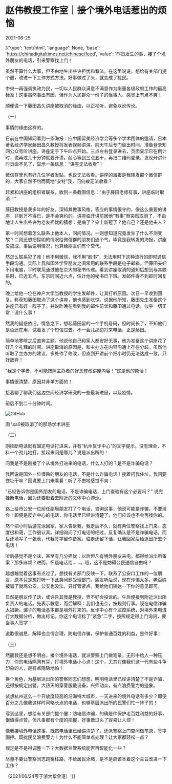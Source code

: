 # 赵伟教授工作室｜接个境外电话惹出的烦恼

2021-06-25

[{'type': 'text/html', 'language': None, 'base': 'https://chinadigitaltimes.net/chinese/feed', 'value': '昨日发生的事，接了个境外朋友的电话，引来警察找上门！

虽然不算什么大事，但不由地生出些许担忧和看法。在这里说说，想给有关部门提个醒，改进一下工作方式方法。好事做过了头，就变成了扰民。

中央一再强调执政为民，一切以人民群众满意不满意作为衡量各级政府工作的最高标准！这事虽然事出有因，但作为人民群众一份子的当事人，感觉上有点不爽！

顺便说一下藤田昌久讲座被取消的缘由，以正视听，避免以讹传讹。

（一）

事情的缘由这样的。

日前在中国知网看到一条海报：应中国留美经济学会等多个学术团体的邀请，日本著名经济学家藤田昌久教授将发表视频讲演。前天午后专门留出时间，准备登录知网公众号听讲座。讲座定于下午四点开始。三点左右登录进去，页面显示已在倒计时，说再过几十分钟就要开讲。耐心等到三点五十，再扫二维码登录，发现开讲计时页面不见了，显示一条信息：“讲座无法收看”！

微信群里也有好几位学者发贴，也说无法收看。讲座的海报是我转发那个微信群的，大家自然不约而同地“安特”我，问何故无法收看？

赶紧和讲座的组织者联系，收到一条截图信息：“由于藤田老师有事，讲座临时取消！”

藤田教授是我多年的好友，深知其做事风格，答应的事情很守约，像这么重要的讲座，非到万不得已，是不会爽约的。讲座临开讲前因他“有事”而突然取消了，不由地让人生出些许为老友担忧的猜想：是病了？染上新冠了？他自己？还是他夫人？

第一时间想着怎么联系上他本人，问问情况。一则想知道究竟发生了什么不测变故？二则还想把探明的情况给微信群的朋友们通个气，毕竟是我转发的海报，讲座没搞成，事后说明情况，也算给朋友们有个交代。

然怎么联系犯了难！他不用微信，我不用“脸书”，无法用时下这种流行的即时通信手段沟通。实际上我和国外学界朋友之间常用的联系手段是电子邮箱。但藤田夫妇不用电脑，平时联系通过他在京大的秘书传递。看到讲座取消的通知后想到与其联系时，已近五点，东京时间近六点，估计他的秘书已下班。发邮件得不到即时回复的。

晚上给他一位在神户大学当教授的学生发邮件，让其打听原因。次日一早收到回复。称获知藤田取消了这个讲座，他也感到吃惊。说据他所知，藤田先生准备这个讲座已有好一阵子了。并说昨晚在看到我的邮件前曾和藤田通过电话，似乎一切正常！没什么事！

然我的疑惑依旧。情急之下，想起藤田留的一个手机号码，但时间长了，不知他们是否还在用，试着发了个短信过去。不一会儿那边打来电话，正是藤田。

简单地寒暄之后直奔主题。他说他自己和家人都安好无事，他为准备这个讲座花了好几个礼拜的时间。讲座取消的原因是，和主办方在内容沟通上存在分歧。虽然他听取了主办方的建议，多处作了修改，但直到开讲前个把小时仍无法达成一致，只好放弃！

“我是个学者，不可能按照主办者的好恶修改讲座内容！”这是他的原话！

事情很清楚，原因并非单方面的！

接着聊了聊我们这边空间经济学研究的一些最新进展，以及疫情。

前后不到二十分钟时间。

![GitHub](https://chinadigitaltimes.net/chinese/files/2021/06/post-667521-60d5b1ebd9886.)

图 \xa0被取消了的那场学术讲座

（二）

刚挂断电话就有固定电话打进来，并有“杭州反诈中心”的文字提示。没有理会，不料一个劲儿地打，接起来问是哪儿？说是派出所的！

问我是不是刚接了个从境外打进来的电话，什么人打的？是不是诈骗电话？

我回说是国外一位很熟的朋友的电话，不是什么诈骗电话！接着问我住址，我问要住址干嘛？回说要上门来看看！听了不由地感觉不爽：

“已经告诉你是国外朋友的电话，不是诈骗电话，上门查验有这个必要吗？” 说完挂断电话，因为还要赶着去附近的文体中心游泳。

路上给市公安一位前任副局朋友打了个电话，咨询这事，他说可能是诈骗，不要理会！即便是反诈中心的电话，你电话里已经讲清楚了，他们应该也不会再找你的。

然个把小时后游完泳回家，家人告诉我，我走后不久，就有两位警察找上门来。态度很和蔼，工作很认真。详细询问了打电话的经过，反复确认是不是诈骗电话。而后还填写了一张表，代我签字留作备案。临走还留下话，让我回家后给派出所去个电话！

听后感觉不是个味，甚至有几分担忧：以后但凡有境外朋友来电，都得给派出所备案？那多麻烦？进而，怀疑电话给……。哦，这不是妨碍公民通信自由吗？

越想越觉着这事有点过了，想找有关部门反映一下。联系了公安口工作的一位朋友，原本只是想打听一下此类问题受理部门。朋友听后说，现在诈骗太多，老百姓被骗了就骂公安，公安也没法，只好管紧点。我给他们转达一下你的意见即可。

显然是朋友传了话，或许告其我是教授，弄不好会投诉的。午后便接到附近派出所负责人的电话。先表示歉意，而后解释：我们也无奈，按规则行事。现在电信诈骗太猖獗，骗子的电话基本都是境外打来的。反诈中心有个监控系统，对境外来电进行大数据分析，做出标记。你这个电话标了“紧急”二字，按照规定得上门询问，要当事人签字！

道歉很诚恳，解释也合情合理，防电信诈骗，保护普通百姓的利益，是件好事！

（三）

然而我还是想不明白。接个境外电话，就派警察上门做笔录，无形中给人一种压力：你的电话隔网有耳，打境外电话小心点！这个，尤其对像我们这一代有些斗争印象的人，是有点隐隐地怕！

换个角色，为基层派出所的警察同志们想想，明明电话里已经讲清楚了不是诈骗，还得按规定出警，大热天的穿警服戴设备，兴师动众，有点浪费警力的迹象。

试想杭州这么一个开放度较高的沿海特大城市，一天进来的境外电话有多少？即便百分之几像我这样时间略长点的电话，也够基层派出所的民警们忙一阵子的！

写到这里，想给有关部门提个醒：防电信诈骗，的确是件保护老百姓利益的好事，很值得点赞。但凡事都有个度的把握，好事做过头了容易让人烦！

像我接境外电话这事，既然电话里已经讲清楚了，还派警察上门查问做笔录，签字画押。既扰民又浪费警力！为什么不能简单点处理？让大家都轻松一点？

规定是不是得调整一下？大数据监管系统能否再智能化一些？

尽量不要让警察同志跑冤枉路，不给居民添堵，是不是应该本着这个主旨改进一下工作？

（2021/06/24写于浙大紫金港）'}]